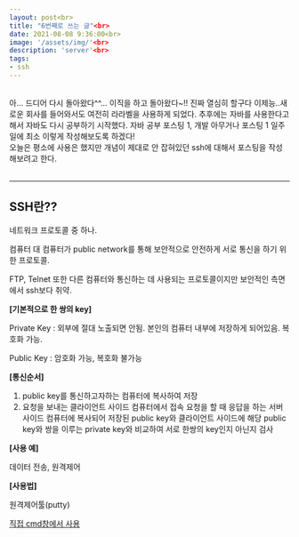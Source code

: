```yaml
---
layout: post<br>
title: "6번째로 쓰는 글"<br>
date: 2021-08-08 9:36:00<br>
image: '/assets/img/'<br>
description: 'server'<br>
tags:
- ssh
---
```

<br>
아... 드디어 다시 돌아왔다^^... 이직을 하고 돌아왔다~!!
진짜 열심히 할구다 이제능..새로운 회사를 들어와서도 여전히
라라벨을 사용하게 되었다. 추후에는 자바를 사용한다고 해서 자바도
다시 공부하기 시작했다. 자바 공부 포스팅 1, 개발 아무거나 포스팅 1
일주일에 최소 이렇게 작성해보도록 하겠다!<br>
오늘은 평소에 사용은 했지만 개념이 제대로 안 잡혀있던 ssh에 대해서
포스팅을 작성해보려고 한다.
<br><br>

---
## **SSH란??**

네트워크 프로토콜 중 하나.

컴퓨터 대 컴퓨터가 public network를 통해 보안적으로 안전하게 서로 통신을 하기 위한 프로토콜.

FTP, Telnet 또한 다른 컴퓨터와 통신하는 데 사용되는 프로토콜이지만 보안적인 측면에서 ssh보다 취약.

**[기본적으로 한 쌍의 key]**

Private Key : 외부에 절대 노출되면 안됨. 본인의 컴퓨터 내부에 저장하게 되어있음. 복호화 가능.

Public Key : 암호화 가능, 복호화 불가능

**[통신순서]**

1. public key를 통신하고자하는 컴퓨터에 복사하여 저장
2. 요청을 보내는 클라이언트 사이드 컴퓨터에서 접속 요청을 할 때 응답을 하는 서버 사이드 컴퓨터에 복사되어 저장된 public key와 클라이언트 사이드에 해당 public key와 쌍을 이루는 private key와 비교하여 서로 한쌍의 key인지 아닌지 검사

**[사용 예]**

데이터 전송, 원격제어

**[사용법]**

원격제어툴(putty)

[직접 cmd창에서 사용](https://llighter.github.io/access-remote-server-with-ssh/)